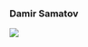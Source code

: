 ### Damir Samatov

<!--
**damir-samatov/damir-samatov** is a ✨ _special_ ✨ repository because its `README.md` (this file) appears on your GitHub profile.

Here are some ideas to get you started:

- 🔭 I’m currently working on ...
- 🌱 I’m currently learning ...
- 👯 I’m looking to collaborate on ...
- 🤔 I’m looking for help with ...
- 💬 Ask me about ...
- 📫 How to reach me: ...
- 😄 Pronouns: ...
- ⚡ Fun fact: ...
-->
<img src="https://github-readme-stats.vercel.app/api?username=damir-samatov&title_color=902020&bg_color=010506&text_color=eee&show_icons=true&icon_color=902020" style="margin-bottom:2rem;" />
